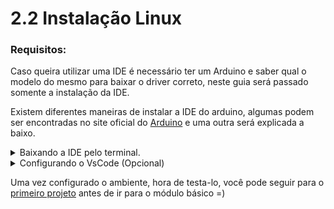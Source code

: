# 2.2 Instalação Linux

### Requisitos:

Caso queira utilizar uma IDE é necessário ter um Arduino e saber qual o modelo do mesmo para baixar o driver correto, neste guia será passado somente a instalação da IDE.

Existem diferentes maneiras de instalar a IDE do arduino, algumas podem ser encontradas no site oficial do [Arduino](https://www.arduino.cc/en/software) e uma outra será explicada a baixo.  

<details> 
    <summary>Baixando a IDE pelo terminal.</summary>

Abra um terminal, e confirme se o seu sistema é 32 ou 64 bits, use o seguinte comando no terminal:

```
uname -m
```
Após feito a verificação você pode utilizar o site oficial do [Arduino](https://www.arduino.cc/en/software) para baixar o que se enquadra melhor com seu sistema, são essas opções como na imagem a baixo.

<p align="center">
    <img src="../imgs/Unix/Site.jpg" alt="Opções para linux">
</p>

Localize o arquivo e o extraia utilizando o comando a seguir:

```
tar xf arduino-version.tar.xz
```

Acesse a pasta onde foi extraido o arquivo como por exemplo:

```
cd arduino-version
```
Utilize o seguinte comando para iniciar a instalação:
```
./install.sh
```
Basta seguir as instruções dadas através do terminal e sua IDE estará pronta para ser utilizada.

</details>

<details> 
    <summary>Configurando o VsCode (Opcional)</summary>
<p></p>

Tambem é possivel utilizar o VsCode, mas o processo é um pouco mais demorado e complexo, por isso estarei deixando esse [video](https://www.youtube.com/watch?v=08N86hk8ZaY), com uma explicação bem completa do passo a passo.
</details>

Uma vez configurado o ambiente, hora de testa-lo, você pode seguir para o [primeiro projeto](/src/Projetos/0-Projeto-blink.md) antes de ir para o módulo básico =)